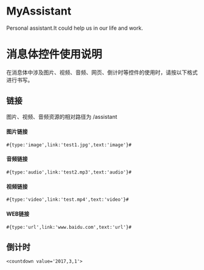 # MyAssistant
Personal assistant.It could help us in our life and work.

# 消息体控件使用说明
在消息体中涉及图片、视频、音频、网页、倒计时等控件的使用时，请按以下格式进行书写。
## 链接
图片、视频、音频资源的相对路径为 /assistant
#### 图片链接
```
#{type:'image',link:'test1.jpg',text:'image'}#
```
#### 音频链接
```
#{type:'audio',link:'test2.mp3',text:'audio'}#
```
#### 视频链接
```
#{type:'video',link:'test.mp4',text:'video'}#
```
#### WEB链接
```
#{type:'url',link:'www.baidu.com',text:'url'}#
```

## 倒计时
```
<countdown value='2017,3,1'>
```